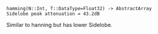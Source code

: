 ```
hamming(N::Int, T::DataType=Float32) -> AbstractArray
Sidelobe peak attenuation = 43.2dB
```

Similar to hanning but has lower Sidelobe.
